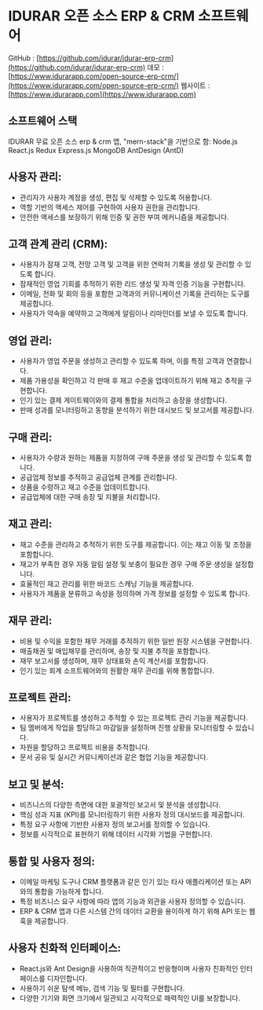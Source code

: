 # IDURAR 오픈 소스 ERP & CRM 소프트웨어

GitHub : [https://github.com/idurar/idurar-erp-crm](https://github.com/idurar/idurar-erp-crm)
데모 : [https://www.idurarapp.com/open-source-erp-crm/](https://www.idurarapp.com/open-source-erp-crm/)
웹사이트 : [https://www.idurarapp.com](https://www.idurarapp.com)

## 소프트웨어 스택

IDURAR 무료 오픈 소스 erp & crm 앱, "mern-stack"을 기반으로 함: Node.js React.js Redux Express.js MongoDB AntDesign (AntD)

## 사용자 관리:

- 관리자가 사용자 계정을 생성, 편집 및 삭제할 수 있도록 허용합니다.
- 역할 기반의 액세스 제어를 구현하여 사용자 권한을 관리합니다.
- 안전한 액세스를 보장하기 위해 인증 및 권한 부여 메커니즘을 제공합니다.

## 고객 관계 관리 (CRM):

- 사용자가 잠재 고객, 전망 고객 및 고객을 위한 연락처 기록을 생성 및 관리할 수 있도록 합니다.
- 잠재적인 영업 기회를 추적하기 위한 리드 생성 및 자격 인증 기능을 구현합니다.
- 이메일, 전화 및 회의 등을 포함한 고객과의 커뮤니케이션 기록을 관리하는 도구를 제공합니다.
- 사용자가 약속을 예약하고 고객에게 알림이나 리마인더를 보낼 수 있도록 합니다.

## 영업 관리:

- 사용자가 영업 주문을 생성하고 관리할 수 있도록 하며, 이를 특정 고객과 연결합니다.
- 제품 가용성을 확인하고 각 판매 후 재고 수준을 업데이트하기 위해 재고 추적을 구현합니다.
- 인기 있는 결제 게이트웨이와의 결제 통합을 처리하고 송장을 생성합니다.
- 판매 성과를 모니터링하고 동향을 분석하기 위한 대시보드 및 보고서를 제공합니다.

## 구매 관리:

- 사용자가 수량과 원하는 제품을 지정하여 구매 주문을 생성 및 관리할 수 있도록 합니다.
- 공급업체 정보를 추적하고 공급업체 관계를 관리합니다.
- 상품을 수령하고 재고 수준을 업데이트합니다.
- 공급업체에 대한 구매 송장 및 지불을 처리합니다.

## 재고 관리:

- 재고 수준을 관리하고 추적하기 위한 도구를 제공합니다. 이는 재고 이동 및 조정을 포함합니다.
- 재고가 부족한 경우 자동 알림 설정 및 보충이 필요한 경우 구매 주문 생성을 설정합니다.
- 효율적인 재고 관리를 위한 바코드 스캐닝 기능을 제공합니다.
- 사용자가 제품을 분류하고 속성을 정의하며 가격 정보를 설정할 수 있도록 합니다.

## 재무 관리:

- 비용 및 수익을 포함한 재무 거래를 추적하기 위한 일반 원장 시스템을 구현합니다.
- 매출채권 및 매입채무를 관리하며, 송장 및 지불 추적을 포함합니다.
- 재무 보고서를 생성하며, 재무 상태표와 손익 계산서를 포함합니다.
- 인기 있는 회계 소프트웨어와의 원활한 재무 관리를 위해 통합합니다.

## 프로젝트 관리:

- 사용자가 프로젝트를 생성하고 추적할 수 있는 프로젝트 관리 기능을 제공합니다.
- 팀 멤버에게 작업을 할당하고 마감일을 설정하며 진행 상황을 모니터링할 수 있습니다.
- 자원을 할당하고 프로젝트 비용을 추적합니다.
- 문서 공유 및 실시간 커뮤니케이션과 같은 협업 기능을 제공합니다.

## 보고 및 분석:

- 비즈니스의 다양한 측면에 대한 포괄적인 보고서 및 분석을 생성합니다.
- 핵심 성과 지표 (KPI)를 모니터링하기 위한 사용자 정의 대시보드를 제공합니다.
- 특정 요구 사항에 기반한 사용자 정의 보고서를 정의할 수 있습니다.
- 정보를 시각적으로 표현하기 위해 데이터 시각화 기법을 구현합니다.

## 통합 및 사용자 정의:

- 이메일 마케팅 도구나 CRM 플랫폼과 같은 인기 있는 타사 애플리케이션 또는 API와의 통합을 가능하게 합니다.
- 특정 비즈니스 요구 사항에 따라 앱의 기능과 외관을 사용자 정의할 수 있습니다.
- ERP & CRM 앱과 다른 시스템 간의 데이터 교환을 용이하게 하기 위해 API 또는 웹훅을 제공합니다.

## 사용자 친화적 인터페이스:

- React.js와 Ant Design을 사용하여 직관적이고 반응형이며 사용자 친화적인 인터페이스를 디자인합니다.
- 사용하기 쉬운 탐색 메뉴, 검색 기능 및 필터를 구현합니다.
- 다양한 기기와 화면 크기에서 일관되고 시각적으로 매력적인 UI를 보장합니다.
